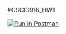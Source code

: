 #CSCI3916_HW1

[![Run in Postman](https://run.pstmn.io/button.svg)](https://app.getpostman.com/run-collection/a8990e17f95414b88876)